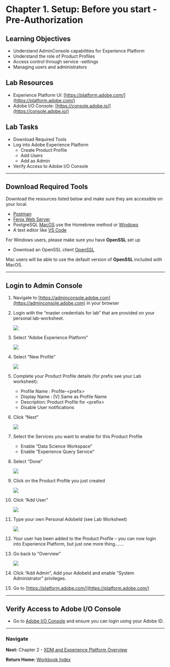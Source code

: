 # Chapter 1. Setup: Before you start - Pre-Authorization

## Learning Objectives

- Understand AdminConsole capabilities for Experience Platform
- Understand the role of Product Profiles
- Access control through service -settings
- Managing users and administrators

## Lab Resources

- Experience Platform UI: [https://platform.adobe.com/](https://platform.adobe.com/)
- Adobe I/O Console: [https://console.adobe.io/](https://console.adobe.io/)

## Lab Tasks

- Download Required Tools
- Log into Adobe Experience Platform
  - Create Product Profile
  - Add Users
  - Add as Admin
- Verify Access to Adobe I/O Console

---

## Download Required Tools

Download the resources listed below and make sure they are accessible on your local.

- [Postman](https://www.getpostman.com/apps)
- [Fenix Web Server](http://fenixwebserver.com/)
- PostgreSQL [MacOS](https://www.postgresql.org/download/macosx/) use the Homebrew method or [Windows](https://www.postgresql.org/download/windows/)
- A text editor like [VS Code](https://code.visualstudio.com/download)

For Windows users, please make sure you have **OpenSSL** set up

- Download an OpenSSL client [OpenSSL](https://bintray.com/vszakats/generic/download_file?file_path=openssl-1.1.1-win64-mingw.zip)

Mac users will be able to use the default version of **OpenSSL** included with MacOS.

---

## Login to Admin Console

1. Navigate to [https://adminconsole.adobe.com](https://adminconsole.adobe.com) in your browser
1. Login with the “master credentials for lab” that are provided on your personal lab-worksheet.

   ![](../images/chapter-2/adminlogin.png)

1. Select “Adobe Experience Platform”

   ![](../images/chapter-2/data_services.png)

1. Select “New Profile”

   ![](../images/chapter-2/new_profile.png)

1. Complete your Product Profile details (for prefix see your Lab worksheet):
   - Profile Name : Profile-&lt;prefix&gt;
   - Display Name : [V] Same as Profile Name
   - Description: Product Profile for &lt;prefix&gt;
   - Disable User notifications
1. Click “Next”

   ![](../images/chapter-2/next.png)

1. Select the Services you want to enable for this Product Profile
   - Enable “Data Science Workspace”
   - Enable “Experience Query Service”
1. Select “Done”

   ![](../images/chapter-2/done.png)

1. Click on the Product Profile you just created

   ![](../images/chapter-2/product_profile.png)

1. Click “Add User”

   ![](../images/chapter-2/add_user.png)

1. Type your own Personal AdobeId (see Lab Worksheet)

   ![](../images/chapter-2/personal_adobe_id.png)

1. Your user has been added to the Product Profile – you can now login into Experience Platform, but just one more thing…….
1. Go back to “Overview”

   ![](../images/chapter-2/adminlogin.png)

1. Click “Add Admin”, Add your AdobeId and enable “System Administrator” privileges.
1. Go to [https://platform.adobe.com/](https://platform.adobe.com/)

---

## Verify Access to Adobe I/O Console

- Go to [Adobe I/O Console](https://console.adobe.io/) and ensure you can login using your Adobe ID.

---

### Navigate

**Next:** Chapter 2 - [XDM and Experience Platform Overview](chapter-2.md)

**Return Home:** [Workbook Index](../README.md)
